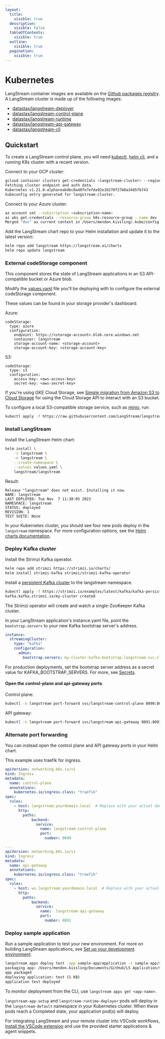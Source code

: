 ```yaml
---
layout:
  title:
    visible: true
  description:
    visible: false
  tableOfContents:
    visible: true
  outline:
    visible: true
  pagination:
    visible: true
---
```


# Kubernetes

LangStream container images are available on the [Github packages registry](https://github.com/orgs/LangStream/packages?repo\_name=langstream). A LangStream cluster is made up of the following images:

* [datastax/langstream-deployer](https://github.com/LangStream/langstream/pkgs/container/langstream-deployer)
* [datastax/langstream-control-plane](https://github.com/LangStream/langstream/pkgs/container/langstream-control-plane)
* [datastax/langstream-runtime](https://github.com/LangStream/langstream/pkgs/container/langstream-runtime)
* [datastax/langstream-api-gateway](https://github.com/LangStream/langstream/pkgs/container/langstream-api-gateway)
* [datastax/langstream-cli](https://github.com/LangStream/langstream/pkgs/container/langstream-cli)

## Quickstart

To create a LangStream control plane, you will need [kubectl](https://kubernetes.io/docs/reference/kubectl/), [helm cli](https://helm.sh/docs/intro/install/), and a running K8s cluster with a recent version.

Connect to your GCP cluster:
```bash
gcloud container clusters get-credentials <langstream-cluster> --region us-east1 --project <project-name>
Fetching cluster endpoint and auth data.
Kubernetes v1.21.0-alpha+eabdbc0a40fe7efda92e10270f27b0a3485fb743
kubeconfig entry generated for langstream-cluster.
```

Connect to your Azure cluster:
```bash
az account set --subscription <subscription-name>
az aks get-credentials --resource-group k8s-resource-group --name dev
Merged "dev" as current context in /Users/mendon.kissling/.kube/config
```

Add the LangStream chart repo to your Helm installation and update it to the latest version:
```bash
helm repo add langstream https://langstream.ai/charts
helm repo update langstream
```

### External codeStorage component
This component stores the state of LangStream applications in an S3 API-compatible bucket or Azure blob.

Modify the [values.yaml](https://github.com/LangStream/charts/blob/main/charts/langstream/values.yaml) file you'll be deploying with to configure the external codeStorage component.

These values can be found in your storage provider's dashboard.

Azure:
```
codeStorage:
  type: azure
  configuration:
    endpoint: https://<storage-account>.blob.core.windows.net
    container: langstream
    storage-account-name: <storage-account>
    storage-account-key: <storage-account-key>
```

S3:
```
codeStorage:
  type: s3
  configuration:
    access-key: <aws-access-key>
    secret-key: <aws-secret-key>
```

If you're using GKE Cloud Storage, see [Simple migration from Amazon S3 to Cloud Storage](https://cloud.google.com/storage/docs/aws-simple-migration) for using the Cloud Storage API to interact with an S3 bucket.

To configure a local S3-compatible storage service, such as [minio](https://min.io/docs/minio/kubernetes/upstream/index.html), run:
```bash
kubectl apply -f https://raw.githubusercontent.com/LangStream/langstream/main/helm/examples/minio-dev.yaml
```

### Install LangStream
Install the LangStream Helm chart:
```bash
helm install \
    -i langstream \
    -n langstream \
    --create-namespace \
    --values values.yaml \
    langstream/langstream
```

Result:
```
Release "langstream" does not exist. Installing it now.
NAME: langstream
LAST DEPLOYED: Tue Nov  7 11:38:05 2023
NAMESPACE: langstream
STATUS: deployed
REVISION: 1
TEST SUITE: None
```

In your Kubernetes cluster, you should see four new pods deploy in the `langstream` namespace.
For more configuration options, see the [Helm charts documentation](https://langstream.ai/charts/).

### Deploy Kafka cluster

Install the Strimzi Kafka operator.
```bash
helm repo add strimzi https://strimzi.io/charts/
helm install strimzi-kafka strimzi/strimzi-kafka-operator
```

Install a [persistent Kafka cluster](https://github.com/strimzi/strimzi-kafka-operator/blob/main/examples/kafka/kafka-persistent-single.yaml) to the langstream namespace.

```bash
kubectl apply -f https://strimzi.io/examples/latest/kafka/kafka-persistent-single.yaml -n langstream
kafka.kafka.strimzi.io/my-cluster created
```

The Strimzi operator will create and watch a single-ZooKeeper Kafka cluster.

In your LangStream application's instance.yaml file, point the `bootstrap.servers` to your new Kafka bootstrap server's address.
```yaml
instance:
  streamingCluster:
    type: "kafka"
    configuration:
      admin:
        bootstrap.servers: my-cluster-kafka-bootstrap.langstream.svc.cluster.local:9092
```

For production deployments, set the bootstrap server address as a secret value for KAFKA_BOOTSTRAP_SERVERS.
For more, see [Secrets](../building-applications/secrets.md).

#### Open the control-plane and api-gateway ports

Control plane:

```bash
kubectl -n langstream port-forward svc/langstream-control-plane 8090:8090 &
```

API gateway:

```bash
kubectl -n langstream port-forward svc/langstream-api-gateway 8091:8091 &
```

### Alternate port forwarding

You can instead open the control plane and API gateway ports in your Helm chart.

This example uses traefik for ingress.

```yaml
apiVersion: networking.k8s.io/v1
kind: Ingress
metadata:
  name: control-plane
  annotations:
    kubernetes.io/ingress.class: "traefik"
spec:
  rules:
    - host: langstream.yourdomain.local  # Replace with your actual domain or host
      http:
        paths:
            backend:
              service:
                name: langstream-control-plane
                port:
                  number: 8090

---
apiVersion: networking.k8s.io/v1
kind: Ingress
metadata:
  name: api-gateway
  annotations:
    kubernetes.io/ingress.class: "traefik"
spec:
  rules:
    - host: ws.langstream.yourdomain.local  # Replace with your actual domain or host
      http:
        paths:
            backend:
              service:
                name:  langstream-api-gateway
                port:
                  number: 8091

```


### Deploy sample application

Run a sample application to test your new environment.
For more on building LangStream applications, see [Set up your development environment](../building-applications/development-environment.md).
```bash
langstream apps deploy test -app sample-app/application -s sample-app/secrets.yaml -i sample-app/instance.yaml
packaging app: /Users/mendon.kissling/Documents/GitHub/LS Application/sample-app/application
app packaged
deploying application: test (1 KB)
application test deployed
```

To monitor deployment from the CLI, use `langstream apps get <app-name>`.

`langstream-app-setup` and `langstream-runtime-deployer` pods will deploy in the `langstream-default` namespace in your Kubernetes cluster.
When these pods reach a Completed state, your application pod(s) will deploy.

For integrating LangStream and your remote cluster into VSCode workflows, [Install the VSCode extension](https://marketplace.visualstudio.com/items?itemName=DataStax.langstream) and use the provided starter applications & agent snippets.

